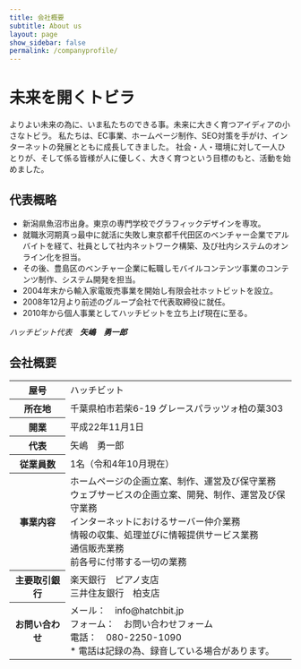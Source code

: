 ```yaml
---
title: 会社概要
subtitle: About us
layout: page
show_sidebar: false
permalink: /companyprofile/
---
```


# 未来を開くトビラ

よりよい未来の為に、いま私たちのできる事。未来に大きく育つアイディアの小さなトビラ。
私たちは、EC事業、ホームページ制作、SEO対策を手がけ、インターネットの発展とともに成長してきました。
社会・人・環境に対して一人ひとりが、そして係る皆様が人に優しく、大きく育つという目標のもと、活動を始めました。

## 代表概略

- 新潟県魚沼市出身。東京の専門学校でグラフィックデザインを専攻。
- 就職氷河期真っ最中に就活に失敗し東京都千代田区のベンチャー企業でアルバイトを経て、社員として社内ネットワーク構築、及び社内システムのオンライン化を担当。
- その後、豊島区のベンチャー企業に転職しモバイルコンテンツ事業のコンテンツ制作、システム開発を担当。
- 2004年末から輸入家電販売事業を開始し有限会社ホットビットを設立。
- 2008年12月より前述のグループ会社で代表取締役に就任。
- 2010年から個人事業としてハッチビットを立ち上げ現在に至る。

_ハッチビット代表　**矢嶋　勇一郎**_

## 会社概要

<table>
    <tr>
        <th>屋号</th>
        <td>ハッチビット</td>
    </tr>
    <tr>
        <th>所在地</th>
        <td>千葉県柏市若柴6-19 グレースパラッツォ柏の葉303</td>
    </tr>
    <tr>
        <th>開業</th>
        <td>平成22年11月1日</td>
    </tr>
    <tr>
        <th>代表</th>
        <td>矢嶋　勇一郎</td>
    </tr>
    <tr>
        <th>従業員数</th>
        <td>1名（令和4年10月現在）</td>
    </tr>
    <tr>
        <th>事業内容</th>
        <td>ホームページの企画立案、制作、運営及び保守業務<br>
ウェブサービスの企画立案、開発、制作、運営及び保守業務<br>
インターネットにおけるサーバー仲介業務<br>
情報の収集、処理並びに情報提供サービス業務<br>
通信販売業務<br>
前各号に付帯する一切の業務</td>
    </tr>
    <tr>
        <th>主要取引銀行</th>
        <td>楽天銀行　ピアノ支店<br>
三井住友銀行　柏支店</td>
    </tr>
    <tr>
        <th>お問い合わせ</th>
        <td>メール：　info@hatchbit.jp<br>
フォーム：　お問い合わせフォーム<br>
電話：　080-2250-1090<br>
* 電話は記録の為、録音している場合があります。</td>
    </tr>
</table>
